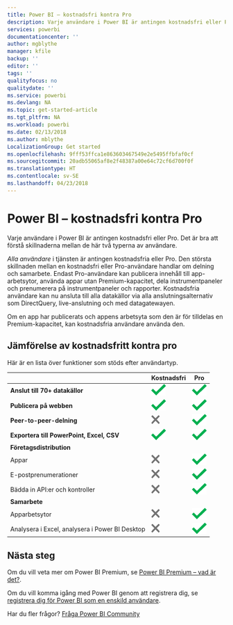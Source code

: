 ```yaml
---
title: Power BI – kostnadsfri kontra Pro
description: Varje användare i Power BI är antingen kostnadsfri eller Pro. Det är bra att förstå skillnaderna mellan de här två typerna av användare...
services: powerbi
documentationcenter: ''
author: mgblythe
manager: kfile
backup: ''
editor: ''
tags: ''
qualityfocus: no
qualitydate: ''
ms.service: powerbi
ms.devlang: NA
ms.topic: get-started-article
ms.tgt_pltfrm: NA
ms.workload: powerbi
ms.date: 02/13/2018
ms.author: mblythe
LocalizationGroup: Get started
ms.openlocfilehash: 9fff53ffca1e863603467549e2e5495ffbfaf0cf
ms.sourcegitcommit: 20adb55065af8e2f48387a00e64c72cf6d700f0f
ms.translationtype: HT
ms.contentlocale: sv-SE
ms.lasthandoff: 04/23/2018
---
```

# <a name="power-bi-free-vs-pro"></a>Power BI – kostnadsfri kontra Pro
Varje användare i Power BI är antingen kostnadsfri eller Pro. Det är bra att förstå skillnaderna mellan de här två typerna av användare.

*Alla användare* i tjänsten är antingen kostnadsfria eller Pro. Den största skillnaden mellan en kostnadsfri eller Pro-användare handlar om delning och samarbete. Endast Pro-användare kan publicera innehåll till app-arbetsytor, använda appar utan Premium-kapacitet, dela instrumentpaneler och prenumerera på instrumentpaneler och rapporter. Kostnadsfria användare kan nu ansluta till alla datakällor via alla anslutningsalternativ som DirectQuery, live-anslutning och med datagatewayen.

Om en app har publicerats och appens arbetsyta som den är för tilldelas en Premium-kapacitet, kan kostnadsfria användare använda den.

## <a name="free-vs-pro-comparison"></a>Jämförelse av kostnadsfritt kontra pro
Här är en lista över funktioner som stöds efter användartyp.

|  | Kostnadsfri | Pro |
| --- | --- | --- |
| **Anslut till 70+ datakällor** |![](media/service-free-vs-pro/available.png "Tillgänglig") |![](media/service-free-vs-pro/available.png "Tillgänglig") |
| **Publicera på webben** |![](media/service-free-vs-pro/available.png "Tillgänglig") |![](media/service-free-vs-pro/available.png "Tillgänglig") |
| **Peer-to-peer-delning** |![](media/service-free-vs-pro/not-available.png "Inte tillgänglig") |![](media/service-free-vs-pro/available.png "Tillgänglig") |
| **Exportera till PowerPoint, Excel, CSV** |![](media/service-free-vs-pro/available.png "Tillgänglig") |![](media/service-free-vs-pro/available.png "Tillgänglig") |
| **Företagsdistribution** | | |
| Appar |![](media/service-free-vs-pro/not-available.png "Inte tillgänglig") |![](media/service-free-vs-pro/available.png "Tillgänglig") |
| E-postprenumerationer |![](media/service-free-vs-pro/not-available.png "Inte tillgänglig") |![](media/service-free-vs-pro/available.png "Tillgänglig") |
| Bädda in API:er och kontroller |![](media/service-free-vs-pro/not-available.png "Inte tillgänglig") |![](media/service-free-vs-pro/available.png "Tillgänglig") |
| **Samarbete** | | |
| Apparbetsytor |![](media/service-free-vs-pro/not-available.png "Inte tillgänglig") |![](media/service-free-vs-pro/available.png "Tillgänglig") |
| Analysera i Excel, analysera i Power BI Desktop |![](media/service-free-vs-pro/not-available.png "Inte tillgänglig") |![](media/service-free-vs-pro/available.png "Tillgänglig") |

## <a name="next-steps"></a>Nästa steg
Om du vill veta mer om Power BI Premium, se [Power BI Premium – vad är det?](service-premium.md).

Om du vill komma igång med Power BI genom att registrera dig, se [registrera dig för Power BI som en enskild användare](service-self-service-signup-for-power-bi.md).

Har du fler frågor? [Fråga Power BI Community](https://community.powerbi.com/)

